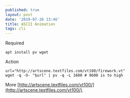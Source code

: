 ```yaml
---
published: true
layout: post
date: '2019-07-26 13:46'
title: ASCII Animation
tags: cli 
---
```

Required

    apt install pv wget


Action

    url="http://artscene.textfiles.com/vt100/firework.vt"
    wget -q -O- "$url" | pv -q -L 1600 # 9600 is to high

More [http://artscene.textfiles.com/vt100/](http://artscene.textfiles.com/vt100/).

